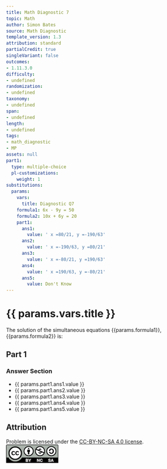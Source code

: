 ```yaml
---
title: Math Diagnostic 7
topic: Math
author: Simon Bates
source: Math Diagnostic
template_version: 1.3
attribution: standard
partialCredit: true
singleVariant: false
outcomes:
- 1.11.3.0
difficulty:
- undefined
randomization:
- undefined
taxonomy:
- undefined
span:
- undefined
length:
- undefined
tags:
- math_diagnostic
- MP
assets: null
part1:
  type: multiple-choice
  pl-customizations:
    weight: 1
substitutions:
  params:
    vars:
      title: Diagnostic Q7
    formula1: 6x - 9y = 50
    formula2: 10x + 6y = 20
    part1:
      ans1:
        value: ' x =80/21, y =-190/63'
      ans2:
        value: ' x =-190/63, y =80/21'
      ans3:
        value: ' x =-80/21, y =190/63'
      ans4:
        value: ' x =190/63, y =-80/21'
      ans5:
        value: Don't Know
---
```

# {{ params.vars.title }}
The solution of the simultaneous equations {{params.formula1}}, {{params.formula2}} is:

## Part 1

### Answer Section

- {{ params.part1.ans1.value }}
- {{ params.part1.ans2.value }}
- {{ params.part1.ans3.value }}
- {{ params.part1.ans4.value }}
- {{ params.part1.ans5.value }}

## Attribution

Problem is licensed under the [CC-BY-NC-SA 4.0 license](https://creativecommons.org/licenses/by-nc-sa/4.0/).<br> ![The Creative Commons 4.0 license requiring attribution-BY, non-commercial-NC, and share-alike-SA license.](https://raw.githubusercontent.com/firasm/bits/master/by-nc-sa.png)